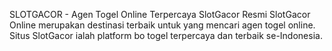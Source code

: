 SLOTGACOR - Agen Togel Online Terpercaya SlotGacor Resmi
SlotGacor Online merupakan destinasi terbaik untuk yang mencari agen togel online. Situs SlotGacor ialah platform bo togel terpercaya dan terbaik se-Indonesia.
